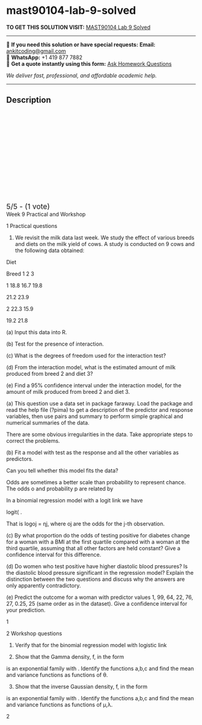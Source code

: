 # mast90104-lab-9-solved
**TO GET THIS SOLUTION VISIT:** [MAST90104 Lab 9 Solved](https://www.ankitcodinghub.com/product/mast90104-a-first-course-in-statistical-learning-solved-7/)


---

📩 **If you need this solution or have special requests:** **Email:** ankitcoding@gmail.com  
📱 **WhatsApp:** +1 419 877 7882  
📄 **Get a quote instantly using this form:** [Ask Homework Questions](https://www.ankitcodinghub.com/services/ask-homework-questions/)

*We deliver fast, professional, and affordable academic help.*

---

<h2>Description</h2>



<div class="kk-star-ratings kksr-auto kksr-align-center kksr-valign-top" data-payload="{&quot;align&quot;:&quot;center&quot;,&quot;id&quot;:&quot;112919&quot;,&quot;slug&quot;:&quot;default&quot;,&quot;valign&quot;:&quot;top&quot;,&quot;ignore&quot;:&quot;&quot;,&quot;reference&quot;:&quot;auto&quot;,&quot;class&quot;:&quot;&quot;,&quot;count&quot;:&quot;1&quot;,&quot;legendonly&quot;:&quot;&quot;,&quot;readonly&quot;:&quot;&quot;,&quot;score&quot;:&quot;5&quot;,&quot;starsonly&quot;:&quot;&quot;,&quot;best&quot;:&quot;5&quot;,&quot;gap&quot;:&quot;4&quot;,&quot;greet&quot;:&quot;Rate this product&quot;,&quot;legend&quot;:&quot;5\/5 - (1 vote)&quot;,&quot;size&quot;:&quot;24&quot;,&quot;title&quot;:&quot;MAST90104 Lab 9 Solved&quot;,&quot;width&quot;:&quot;138&quot;,&quot;_legend&quot;:&quot;{score}\/{best} - ({count} {votes})&quot;,&quot;font_factor&quot;:&quot;1.25&quot;}">

<div class="kksr-stars">

<div class="kksr-stars-inactive">
            <div class="kksr-star" data-star="1" style="padding-right: 4px">


<div class="kksr-icon" style="width: 24px; height: 24px;"></div>
        </div>
            <div class="kksr-star" data-star="2" style="padding-right: 4px">


<div class="kksr-icon" style="width: 24px; height: 24px;"></div>
        </div>
            <div class="kksr-star" data-star="3" style="padding-right: 4px">


<div class="kksr-icon" style="width: 24px; height: 24px;"></div>
        </div>
            <div class="kksr-star" data-star="4" style="padding-right: 4px">


<div class="kksr-icon" style="width: 24px; height: 24px;"></div>
        </div>
            <div class="kksr-star" data-star="5" style="padding-right: 4px">


<div class="kksr-icon" style="width: 24px; height: 24px;"></div>
        </div>
    </div>

<div class="kksr-stars-active" style="width: 138px;">
            <div class="kksr-star" style="padding-right: 4px">


<div class="kksr-icon" style="width: 24px; height: 24px;"></div>
        </div>
            <div class="kksr-star" style="padding-right: 4px">


<div class="kksr-icon" style="width: 24px; height: 24px;"></div>
        </div>
            <div class="kksr-star" style="padding-right: 4px">


<div class="kksr-icon" style="width: 24px; height: 24px;"></div>
        </div>
            <div class="kksr-star" style="padding-right: 4px">


<div class="kksr-icon" style="width: 24px; height: 24px;"></div>
        </div>
            <div class="kksr-star" style="padding-right: 4px">


<div class="kksr-icon" style="width: 24px; height: 24px;"></div>
        </div>
    </div>
</div>


<div class="kksr-legend" style="font-size: 19.2px;">
            5/5 - (1 vote)    </div>
    </div>
Week 9 Practical and Workshop

1 Practical questions

1. We revisit the milk data last week. We study the effect of various breeds and diets on the milk yield of cows. A study is conducted on 9 cows and the following data obtained:

Diet

Breed 1 2 3

1 18.8 16.7 19.8

21.2 23.9

2 22.3 15.9

19.2 21.8

(a) Input this data into R.

(b) Test for the presence of interaction.

(c) What is the degrees of freedom used for the interaction test?

(d) From the interaction model, what is the estimated amount of milk produced from breed 2 and diet 3?

(e) Find a 95% confidence interval under the interaction model, for the amount of milk produced from breed 2 and diet 3.

(a) This question use a data set in package faraway. Load the package and read the help file (?pima) to get a description of the predictor and response variables, then use pairs and summary to perform simple graphical and numerical summaries of the data.

There are some obvious irregularities in the data. Take appropriate steps to correct the problems.

(b) Fit a model with test as the response and all the other variables as predictors.

Can you tell whether this model fits the data?

Odds are sometimes a better scale than probability to represent chance. The odds o and probability p are related by

In a binomial regression model with a logit link we have

logit( .

That is logoj = ηj, where oj are the odds for the j-th observation.

(c) By what proportion do the odds of testing positive for diabetes change for a woman with a BMI at the first quartile compared with a woman at the third quartile, assuming that all other factors are held constant? Give a confidence interval for this difference.

(d) Do women who test positive have higher diastolic blood pressures? Is the diastolic blood pressure significant in the regression model? Explain the distinction between the two questions and discuss why the answers are only apparently contradictory.

(e) Predict the outcome for a woman with predictor values 1, 99, 64, 22, 76, 27, 0.25, 25 (same order as in the dataset). Give a confidence interval for your prediction.

1

2 Workshop questions

1. Verify that for the binomial regression model with logistic link

2. Show that the Gamma density, f, in the form

is an exponential family with . Identify the functions a,b,c and find the mean and variance functions as functions of θ.

3. Show that the inverse Gaussian density, f, in the form

is an exponential family with . Identify the functions a,b,c and find the mean and variance functions as functions of µ,λ.

2
